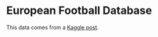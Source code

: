 # European Football Database

This data comes from a [Kaggle post](https://www.kaggle.com/code/dimarudov/data-analysis-using-sql/input).
